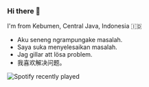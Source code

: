 ### Hi there 👋

I'm from Kebumen, Central Java, Indonesia :indonesia:
- Aku seneng ngrampungake masalah.
- Saya suka menyelesaikan masalah.
- Jag gillar att lösa problem.
- 我喜欢解决问题。

![Spotify recently played](https://spotify-recently-played-readme.vercel.app/api?user=21upssv4p55q7mx5llsr7voti&count=1)
